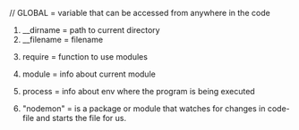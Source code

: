 // GLOBAL = variable that can be accessed from anywhere in the code

1.  \_\_dirname = path to current directory
2.  \_\_filename = filename

3)  require = function to use modules
4)  module = info about current module
5)  process = info about env where the program is being executed

6)  "nodemon" = is a package or module that watches for changes in code-file and starts the file for us.
